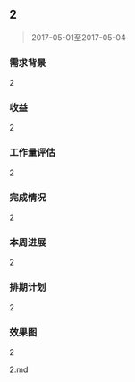 ## 2

> 2017-05-01至2017-05-04

### 需求背景

2

### 收益

2

### 工作量评估

2

### 完成情况

2

### 本周进展

2

### 排期计划

2

### 效果图

2

 2.md

